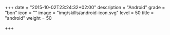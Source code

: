 +++
date = "2015-10-02T23:24:32+02:00"
description = "Android"
grade = "bon"
icon = ""
image = "img/skills/android-icon.svg"
level = 50
title = "android"
weight = 50

+++

